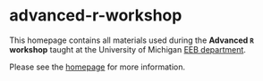 # advanced-r-workshop

This homepage contains all materials used during the **Advanced `R` workshop** taught at the University of Michigan [EEB department](https://lsa.umich.edu/eeb). 

Please see the [homepage](https://mhesselbarth.github.io/advanced-r-workshop/) for more information.
